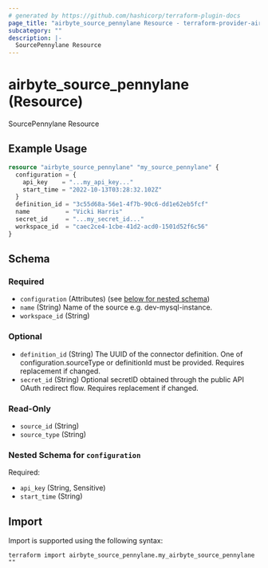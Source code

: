 ```yaml
---
# generated by https://github.com/hashicorp/terraform-plugin-docs
page_title: "airbyte_source_pennylane Resource - terraform-provider-airbyte"
subcategory: ""
description: |-
  SourcePennylane Resource
---
```


# airbyte_source_pennylane (Resource)

SourcePennylane Resource

## Example Usage

```terraform
resource "airbyte_source_pennylane" "my_source_pennylane" {
  configuration = {
    api_key    = "...my_api_key..."
    start_time = "2022-10-13T03:28:32.102Z"
  }
  definition_id = "3c55d68a-56e1-4f7b-90c6-dd1e62eb5fcf"
  name          = "Vicki Harris"
  secret_id     = "...my_secret_id..."
  workspace_id  = "caec2ce4-1cbe-41d2-acd0-1501d52f6c56"
}
```

<!-- schema generated by tfplugindocs -->
## Schema

### Required

- `configuration` (Attributes) (see [below for nested schema](#nestedatt--configuration))
- `name` (String) Name of the source e.g. dev-mysql-instance.
- `workspace_id` (String)

### Optional

- `definition_id` (String) The UUID of the connector definition. One of configuration.sourceType or definitionId must be provided. Requires replacement if changed.
- `secret_id` (String) Optional secretID obtained through the public API OAuth redirect flow. Requires replacement if changed.

### Read-Only

- `source_id` (String)
- `source_type` (String)

<a id="nestedatt--configuration"></a>
### Nested Schema for `configuration`

Required:

- `api_key` (String, Sensitive)
- `start_time` (String)

## Import

Import is supported using the following syntax:

```shell
terraform import airbyte_source_pennylane.my_airbyte_source_pennylane ""
```
